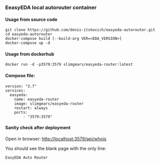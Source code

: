 ### **EeasyEDA** local autorouter container

#### Usage from source code

```
git clone https://github.com/denis-itskovich/easyeda-autorouter.git
cd easyeda-autorouter
docker-compose build [--build-arg VER=<EDA_VERSION>]
docker-compose up -d
```

#### Usage from dockerhub

```
docker run -d -p3579:3579 slimgears/easyeda-router:latest
```

#### Compose file:

```
version: "3.7"
services:
  easyeda:
    name: easyeda-router
    image: slimgears/easyeda-router
    restart: always
    ports:
        - "3579:3579"
```

#### Sanity check after deployment

Open in browser: [http://localhost:3579/api/whois](http://localhost:3579/api/whois)

You should see the blank page with the only line: 

```
EasyEDA Auto Router
```

